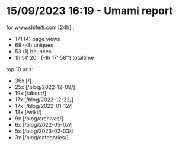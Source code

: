 # 15/09/2023 16:19 - Umami report
for www.shifeiti.com [24h] :

 - 171 (4) page views
 - 69 (-3) uniques
 - 53 (1) bounces
 - 1h 51' 20'' (-1h 17' 58'') totaltime


top 10 urls:
 - 36x [/]
 - 25x [/blog/2022-12-09/]
 - 19x [/about/]
 - 17x [/blog/2022-12-22/]
 - 17x [/blog/2023-01-12/]
 - 13x [/wiki/]
 - 9x [/blog/archives/]
 - 6x [/blog/2022-05-07/]
 - 5x [/blog/2023-02-03/]
 - 3x [/blog/categories/]


